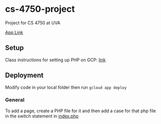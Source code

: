 # cs-4750-project

Project for CS 4750 at UVA

[App Link](http://cs-4750-project-381321.appspot.com/)

## Setup
Class instructions for setting up PHP on GCP: [link](https://www.cs.virginia.edu/~up3f/cs4750/supplement/php-deployment-GCP.html)
## Deployment
Modify code in your local folder then run `gcloud app deploy`

### General
To add a page, create a PHP file for it and then add a case for that php file
in the switch statement in [index.php](index.php)